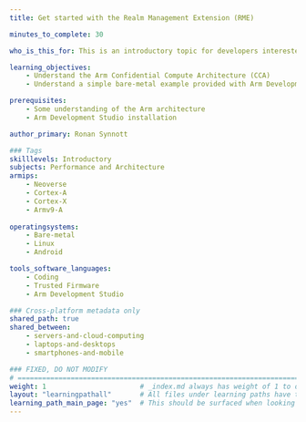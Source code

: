 ```yaml
---
title: Get started with the Realm Management Extension (RME)

minutes_to_complete: 30

who_is_this_for: This is an introductory topic for developers interested in learning the concepts of Realm Management Extension and the Arm Confidential Compute Architecture (CCA).

learning_objectives: 
    - Understand the Arm Confidential Compute Architecture (CCA)
    - Understand a simple bare-metal example provided with Arm Development Studio

prerequisites:
    - Some understanding of the Arm architecture
    - Arm Development Studio installation

author_primary: Ronan Synnott

### Tags
skilllevels: Introductory
subjects: Performance and Architecture
armips:
    - Neoverse
    - Cortex-A
    - Cortex-X
    - Armv9-A
    
operatingsystems:
    - Bare-metal
    - Linux
    - Android

tools_software_languages:
    - Coding
    - Trusted Firmware
    - Arm Development Studio

### Cross-platform metadata only
shared_path: true
shared_between:
    - servers-and-cloud-computing
    - laptops-and-desktops
    - smartphones-and-mobile

### FIXED, DO NOT MODIFY
# ================================================================================
weight: 1                       # _index.md always has weight of 1 to order correctly
layout: "learningpathall"       # All files under learning paths have this same wrapper
learning_path_main_page: "yes"  # This should be surfaced when looking for related content. Only set for _index.md of learning path content.
---
```

